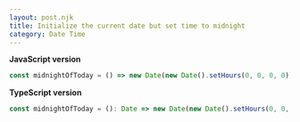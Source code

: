 ```yaml
---
layout: post.njk
title: Initialize the current date but set time to midnight
category: Date Time
---
```


**JavaScript version**

```js
const midnightOfToday = () => new Date(new Date().setHours(0, 0, 0, 0));
```

**TypeScript version**

```js
const midnightOfToday = (): Date => new Date(new Date().setHours(0, 0, 0, 0));
```

